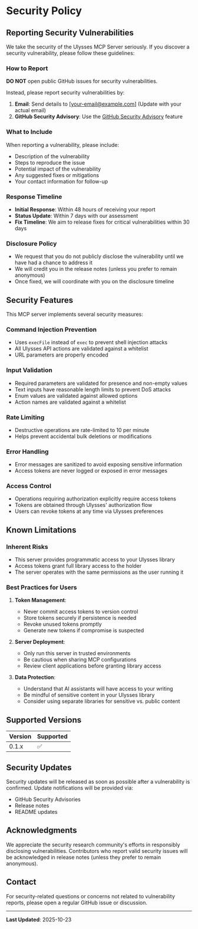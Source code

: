 # Security Policy

## Reporting Security Vulnerabilities

We take the security of the Ulysses MCP Server seriously. If you discover a security vulnerability, please follow these guidelines:

### How to Report

**DO NOT** open public GitHub issues for security vulnerabilities.

Instead, please report security vulnerabilities by:

1. **Email**: Send details to [your-email@example.com] (Update with your actual email)
2. **GitHub Security Advisory**: Use the [GitHub Security Advisory](UPDATE_WITH_YOUR_REPO_URL/security/advisories/new) feature

### What to Include

When reporting a vulnerability, please include:

- Description of the vulnerability
- Steps to reproduce the issue
- Potential impact of the vulnerability
- Any suggested fixes or mitigations
- Your contact information for follow-up

### Response Timeline

- **Initial Response**: Within 48 hours of receiving your report
- **Status Update**: Within 7 days with our assessment
- **Fix Timeline**: We aim to release fixes for critical vulnerabilities within 30 days

### Disclosure Policy

- We request that you do not publicly disclose the vulnerability until we have had a chance to address it
- We will credit you in the release notes (unless you prefer to remain anonymous)
- Once fixed, we will coordinate with you on the disclosure timeline

## Security Features

This MCP server implements several security measures:

### Command Injection Prevention

- Uses `execFile` instead of `exec` to prevent shell injection attacks
- All Ulysses API actions are validated against a whitelist
- URL parameters are properly encoded

### Input Validation

- Required parameters are validated for presence and non-empty values
- Text inputs have reasonable length limits to prevent DoS attacks
- Enum values are validated against allowed options
- Action names are validated against a whitelist

### Rate Limiting

- Destructive operations are rate-limited to 10 per minute
- Helps prevent accidental bulk deletions or modifications

### Error Handling

- Error messages are sanitized to avoid exposing sensitive information
- Access tokens are never logged or exposed in error messages

### Access Control

- Operations requiring authorization explicitly require access tokens
- Tokens are obtained through Ulysses' authorization flow
- Users can revoke tokens at any time via Ulysses preferences

## Known Limitations

### Inherent Risks

- This server provides programmatic access to your Ulysses library
- Access tokens grant full library access to the holder
- The server operates with the same permissions as the user running it

### Best Practices for Users

1. **Token Management**:
   - Never commit access tokens to version control
   - Store tokens securely if persistence is needed
   - Revoke unused tokens promptly
   - Generate new tokens if compromise is suspected

2. **Server Deployment**:
   - Only run this server in trusted environments
   - Be cautious when sharing MCP configurations
   - Review client applications before granting library access

3. **Data Protection**:
   - Understand that AI assistants will have access to your writing
   - Be mindful of sensitive content in your Ulysses library
   - Consider using separate libraries for sensitive vs. public content

## Supported Versions

| Version | Supported          |
| ------- | ------------------ |
| 0.1.x   | :white_check_mark: |

## Security Updates

Security updates will be released as soon as possible after a vulnerability is confirmed. Update notifications will be provided via:

- GitHub Security Advisories
- Release notes
- README updates

## Acknowledgments

We appreciate the security research community's efforts in responsibly disclosing vulnerabilities. Contributors who report valid security issues will be acknowledged in release notes (unless they prefer to remain anonymous).

## Contact

For security-related questions or concerns not related to vulnerability reports, please open a regular GitHub issue or discussion.

---

**Last Updated**: 2025-10-23
